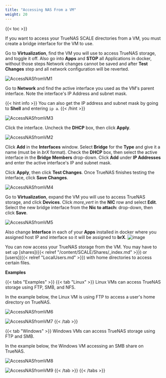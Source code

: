 ```yaml
---
title: "Accessing NAS From a VM"
weight: 20
---
```


{{< toc >}}

If you want to access your TrueNAS SCALE directories from a VM, you must create a bridge interface for the VM to use. 

Go to **Virtualization**, find the VM you will use to access TrueNAS storage, and toggle it off. Also go into **Apps** and **STOP** all Applications in docker, without those steps Network changes cannot be saved and after **Test Changes** step and all network configuration will be reverted.

![AccessNASfromVM1](/images/SCALE/AccessNASfromVM1.png "Toggle off VM")

Go to **Network** and find the active interface you used as the VM's parent interface. Note the interface's IP Address and subnet mask.

{{< hint info >}}
You can also get the IP address and subnet mask by going to **Shell** and entering `ip a`.
{{< /hint >}}

![AccessNASfromVM3](/images/SCALE/AccessNASfromVM3.png "Add IP and Subnet Mask")

Click the interface. Uncheck the **DHCP** box, then click **Apply**.

![AccessNASfromVM2](/images/SCALE/AccessNASfromVM2.png "Turn off DHCP")

Click **Add** in the **Interfaces** window. Select **Bridge** for the **Type** and give it a name (must be in *brX* format). Check the **DHCP** box, then select the active interface in the **Bridge Members** drop-down. Click **Add** under **IP Addresses** and enter the active interface's IP and subnet mask.

Click **Apply**, then click **Test Changes**. Once TrueNAS finishes testing the interface, click **Save Changes**.

![AccessNASfromVM4](/images/SCALE/AccessNASfromVM4.png "Save Network Changes")

Go to **Virtualization**, expand the VM you will use to access TrueNAS storage, and click **Devices**. Click <i class="material-icons" aria-hidden="true" title="System Update">more_vert</i> in the **NIC** row and select **Edit**.
Select the new bridge interface from the **Nic to attach:** drop-down, then click **Save**.

![AccessNASfromVM5](/images/SCALE/AccessNASfromVM5.png "Save Network Changes")

Also change **Interface** in each of your **Apps** installed in docker where you assigned host IP and interface so it will be assigned to **brX**.
![image](https://user-images.githubusercontent.com/61471407/153705386-e2a59255-f246-481a-9cfe-04e9d2d642ff.png)

You can now access your TrueNAS storage from the VM. You may have to set up [shares]({{< relref "/content/SCALE/Shares/_index.md" >}}) or [users]({{< relref "LocalUsers.md" >}}) with home directories to access certain files.

**Examples**

{{< tabs "Examples" >}}
{{< tab "Linux" >}}
Linux VMs can access TrueNAS storage using FTP, SMB, and NFS.

In the example below, the Linux VM is using FTP to access a user's home directory on TrueNAS.

![AccessNASfromVM6](/images/SCALE/AccessNASfromVM6.png "Connecting to FTP Path")

![AccessNASfromVM7](/images/SCALE/AccessNASfromVM7.png "FTP Home Directory")
{{< /tab >}}

{{< tab "Windows" >}}
Windows VMs can access TrueNAS storage using FTP and SMB.

In the example below, the Windows VM accessing an SMB share on TrueNAS.

![AccessNASfromVM8](/images/SCALE/AccessNASfromVM8.png "Enter SMB Share Path")

![AccessNASfromVM9](/images/SCALE/AccessNASfromVM9.png "SMB Share")
{{< /tab >}}
{{< /tabs >}}
